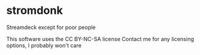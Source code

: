 # stromdonk
Streamdeck except for poor people

This software uses the CC BY-NC-SA license
Contact me for any licensing options, I probably won't care
